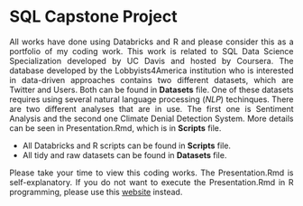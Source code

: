 <div align="justify">

# SQL Capstone Project

All works have done using Databricks and R and please consider this as a portfolio of my coding work. This work is related to SQL Data Science Specialization developed by UC Davis and hosted by Coursera. The database developed by the Lobbyists4America institution who is interested in data-driven approaches contains two different datasets, which are Twitter and Users. Both can be found in **Datasets** file. One of these datasets requires using several natural language processing (*NLP*) techinques. There are two different analyses that are in use. The first one is Sentiment Analysis and the second one Climate Denial Detection System. More details can be seen in Presentation.Rmd, which is in **Scripts** file. 

- All Databricks and R scripts can be found in **Scripts** file.
- All tidy and raw datasets can be found in **Datasets** file.

Please take your time to view this coding works. The Presentation.Rmd is self-explanatory. If you do not want to execute the Presentation.Rmd in R programming, please use this [website](https://rpubs.com/jonahwinninghoff/SQL_Final_Project) instead.


</div>
